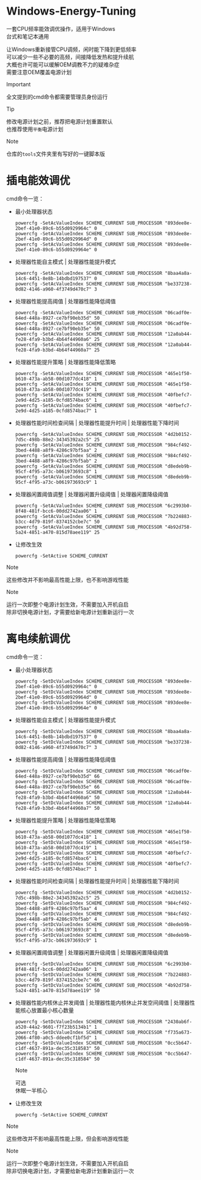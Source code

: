 # Windows-Energy-Tuning
一套CPU频率能效调优操作，适用于Windows  
台式和笔记本通用  
  
让Windows重新接管CPU调频，闲时能下降到更低频率  
可以减少一些不必要的高频，间接降低发热和提升续航  
大概也许可能可以缓解OEM调教不力的疑难杂症  
需要注意OEM覆盖电源计划  

> [!IMPORTANT]
> 全文提到的cmd命令都需要管理员身份运行  

> [!TIP]
> 修改电源计划之前，推荐把电源计划重置默认  
> 也推荐使用`平衡`电源计划  

> [!NOTE]
> 仓库的`tools`文件夹里有写好的一键脚本版  

# 插电能效调优
cmd命令一览：
- 最小处理器状态
  ```
  powercfg -SetAcValueIndex SCHEME_CURRENT SUB_PROCESSOR "893dee8e-2bef-41e0-89c6-b55d0929964c" 0
  powercfg -SetAcValueIndex SCHEME_CURRENT SUB_PROCESSOR "893dee8e-2bef-41e0-89c6-b55d0929964d" 0
  powercfg -SetAcValueIndex SCHEME_CURRENT SUB_PROCESSOR "893dee8e-2bef-41e0-89c6-b55d0929964e" 0
  ```
- 处理器性能自主模式 | 处理器性能提升模式
  ```
  powercfg -SetAcValueIndex SCHEME_CURRENT SUB_PROCESSOR "8baa4a8a-14c6-4451-8e8b-14bdbd197537" 0
  powercfg -SetAcValueIndex SCHEME_CURRENT SUB_PROCESSOR "be337238-0d82-4146-a960-4f3749d470c7" 3
  ```
- 处理器性能提高阈值 | 处理器性能降低阈值
  ```
  powercfg -SetAcValueIndex SCHEME_CURRENT SUB_PROCESSOR "06cadf0e-64ed-448a-8927-ce7bf90eb35d" 50
  powercfg -SetAcValueIndex SCHEME_CURRENT SUB_PROCESSOR "06cadf0e-64ed-448a-8927-ce7bf90eb35e" 50
  powercfg -SetAcValueIndex SCHEME_CURRENT SUB_PROCESSOR "12a0ab44-fe28-4fa9-b3bd-4b64f44960a6" 25
  powercfg -SetAcValueIndex SCHEME_CURRENT SUB_PROCESSOR "12a0ab44-fe28-4fa9-b3bd-4b64f44960a7" 25
  ```
- 处理器性能提升策略 | 处理器性能降低策略
  ```
  powercfg -SetAcValueIndex SCHEME_CURRENT SUB_PROCESSOR "465e1f50-b610-473a-ab58-00d1077dc418" 1
  powercfg -SetAcValueIndex SCHEME_CURRENT SUB_PROCESSOR "465e1f50-b610-473a-ab58-00d1077dc419" 1
  powercfg -SetAcValueIndex SCHEME_CURRENT SUB_PROCESSOR "40fbefc7-2e9d-4d25-a185-0cfd8574bac6" 1
  powercfg -SetAcValueIndex SCHEME_CURRENT SUB_PROCESSOR "40fbefc7-2e9d-4d25-a185-0cfd8574bac7" 1
  ```
- 处理器性能时间检查间隔 | 处理器性能提升时间 | 处理器性能下降时间
  ```
  powercfg -SetAcValueIndex SCHEME_CURRENT SUB_PROCESSOR "4d2b0152-7d5c-498b-88e2-34345392a2c5" 25
  powercfg -SetAcValueIndex SCHEME_CURRENT SUB_PROCESSOR "984cf492-3bed-4488-a8f9-4286c97bf5aa" 2
  powercfg -SetAcValueIndex SCHEME_CURRENT SUB_PROCESSOR "984cf492-3bed-4488-a8f9-4286c97bf5ab" 2
  powercfg -SetAcValueIndex SCHEME_CURRENT SUB_PROCESSOR "d8edeb9b-95cf-4f95-a73c-b061973693c8" 1
  powercfg -SetAcValueIndex SCHEME_CURRENT SUB_PROCESSOR "d8edeb9b-95cf-4f95-a73c-b061973693c9" 1
  ```
- 处理器闲置阈值调整 | 处理器闲置升级阈值 | 处理器闲置降级阈值
  ```
  powercfg -SetAcValueIndex SCHEME_CURRENT SUB_PROCESSOR "6c2993b0-8f48-481f-bcc6-00dd2742aa06" 1
  powercfg -SetAcValueIndex SCHEME_CURRENT SUB_PROCESSOR "7b224883-b3cc-4d79-819f-8374152cbe7c" 50
  powercfg -SetAcValueIndex SCHEME_CURRENT SUB_PROCESSOR "4b92d758-5a24-4851-a470-815d78aee119" 25
  ```
- 让修改生效
  ```
  powercfg -SetActive SCHEME_CURRENT
  ```

> [!NOTE]
> 这些修改并不影响最高性能上限，也不影响游戏性能  

> [!NOTE]
> 运行一次即整个电源计划生效，不需要加入开机自启  
> 除非切换电源计划，才需要给新电源计划重新运行一次  

# 离电续航调优
cmd命令一览：
- 最小处理器状态
  ```
  powercfg -SetDcValueIndex SCHEME_CURRENT SUB_PROCESSOR "893dee8e-2bef-41e0-89c6-b55d0929964c" 0
  powercfg -SetDcValueIndex SCHEME_CURRENT SUB_PROCESSOR "893dee8e-2bef-41e0-89c6-b55d0929964d" 0
  powercfg -SetDcValueIndex SCHEME_CURRENT SUB_PROCESSOR "893dee8e-2bef-41e0-89c6-b55d0929964e" 0
  ```
- 处理器性能自主模式 | 处理器性能提升模式
  ```
  powercfg -SetDcValueIndex SCHEME_CURRENT SUB_PROCESSOR "8baa4a8a-14c6-4451-8e8b-14bdbd197537" 0
  powercfg -SetDcValueIndex SCHEME_CURRENT SUB_PROCESSOR "be337238-0d82-4146-a960-4f3749d470c7" 3
  ```
- 处理器性能提高阈值 | 处理器性能降低阈值
  ```
  powercfg -SetDcValueIndex SCHEME_CURRENT SUB_PROCESSOR "06cadf0e-64ed-448a-8927-ce7bf90eb35d" 66
  powercfg -SetDcValueIndex SCHEME_CURRENT SUB_PROCESSOR "06cadf0e-64ed-448a-8927-ce7bf90eb35e" 66
  powercfg -SetDcValueIndex SCHEME_CURRENT SUB_PROCESSOR "12a0ab44-fe28-4fa9-b3bd-4b64f44960a6" 50
  powercfg -SetDcValueIndex SCHEME_CURRENT SUB_PROCESSOR "12a0ab44-fe28-4fa9-b3bd-4b64f44960a7" 50
  ```
- 处理器性能提升策略 | 处理器性能降低策略
  ```
  powercfg -SetDcValueIndex SCHEME_CURRENT SUB_PROCESSOR "465e1f50-b610-473a-ab58-00d1077dc418" 1
  powercfg -SetDcValueIndex SCHEME_CURRENT SUB_PROCESSOR "465e1f50-b610-473a-ab58-00d1077dc419" 1
  powercfg -SetDcValueIndex SCHEME_CURRENT SUB_PROCESSOR "40fbefc7-2e9d-4d25-a185-0cfd8574bac6" 1
  powercfg -SetDcValueIndex SCHEME_CURRENT SUB_PROCESSOR "40fbefc7-2e9d-4d25-a185-0cfd8574bac7" 1
  ```
- 处理器性能时间检查间隔 | 处理器性能提升时间 | 处理器性能下降时间
  ```
  powercfg -SetDcValueIndex SCHEME_CURRENT SUB_PROCESSOR "4d2b0152-7d5c-498b-88e2-34345392a2c5" 25
  powercfg -SetDcValueIndex SCHEME_CURRENT SUB_PROCESSOR "984cf492-3bed-4488-a8f9-4286c97bf5aa" 4
  powercfg -SetDcValueIndex SCHEME_CURRENT SUB_PROCESSOR "984cf492-3bed-4488-a8f9-4286c97bf5ab" 4
  powercfg -SetDcValueIndex SCHEME_CURRENT SUB_PROCESSOR "d8edeb9b-95cf-4f95-a73c-b061973693c8" 1
  powercfg -SetDcValueIndex SCHEME_CURRENT SUB_PROCESSOR "d8edeb9b-95cf-4f95-a73c-b061973693c9" 1
  ```
- 处理器闲置阈值调整 | 处理器闲置升级阈值 | 处理器闲置降级阈值
  ```
  powercfg -SetDcValueIndex SCHEME_CURRENT SUB_PROCESSOR "6c2993b0-8f48-481f-bcc6-00dd2742aa06" 1
  powercfg -SetDcValueIndex SCHEME_CURRENT SUB_PROCESSOR "7b224883-b3cc-4d79-819f-8374152cbe7c" 66
  powercfg -SetDcValueIndex SCHEME_CURRENT SUB_PROCESSOR "4b92d758-5a24-4851-a470-815d78aee119" 50
  ```
- 处理器性能内核休止并发阈值 | 处理器性能内核休止并发空间阈值 | 处理器性能核心放置最小核心数量
  ```
  powercfg -SetDcValueIndex SCHEME_CURRENT SUB_PROCESSOR "2430ab6f-a520-44a2-9601-f7f23b5134b1" 1
  powercfg -SetDcValueIndex SCHEME_CURRENT SUB_PROCESSOR "f735a673-2066-4f80-a0c5-ddee0cf1bf5d" 1
  powercfg -SetDcValueIndex SCHEME_CURRENT SUB_PROCESSOR "0cc5b647-c1df-4637-891a-dec35c318583" 50
  powercfg -SetDcValueIndex SCHEME_CURRENT SUB_PROCESSOR "0cc5b647-c1df-4637-891a-dec35c318584" 50
  ```

  > [!NOTE]
  > 可选  
  > 休眠一半核心  

- 让修改生效
  ```
  powercfg -SetActive SCHEME_CURRENT
  ```

> [!NOTE]
> 这些修改并不影响最高性能上限，但会影响游戏性能  

> [!NOTE]
> 运行一次即整个电源计划生效，不需要加入开机自启  
> 除非切换电源计划，才需要给新电源计划重新运行一次  
